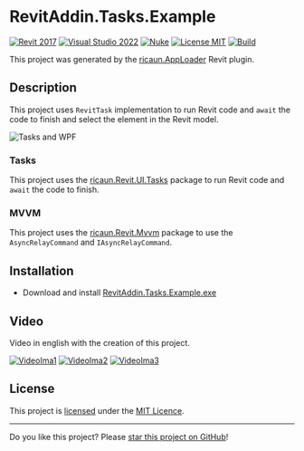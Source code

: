# RevitAddin.Tasks.Example

[![Revit 2017](https://img.shields.io/badge/Revit-2017+-blue.svg)](../..)
[![Visual Studio 2022](https://img.shields.io/badge/Visual%20Studio-2022-blue)](../..)
[![Nuke](https://img.shields.io/badge/Nuke-Build-blue)](https://nuke.build/)
[![License MIT](https://img.shields.io/badge/License-MIT-blue.svg)](LICENSE)
[![Build](../../actions/workflows/Build.yml/badge.svg)](../../actions)

This project was generated by the [ricaun.AppLoader](https://ricaun.com/AppLoader/) Revit plugin.

## Description

This project uses `RevitTask` implementation to run Revit code and `await` the code to finish and select the element in the Revit model.

![Tasks and WPF](https://github.com/ricaun-io/RevitAddin.Tasks.Example/assets/12437519/7be8ed93-f5c5-41c0-a75e-8c514f5be10a)

### Tasks 

This project uses the [ricaun.Revit.UI.Tasks](https://github.com/ricaun-io/ricaun.Revit.UI.Tasks) package to run Revit code and `await` the code to finish.

### MVVM

This project uses the [ricaun.Revit.Mvvm](https://github.com/ricaun-io/ricaun.Revit.Mvvm) package to use the `AsyncRelayCommand` and `IAsyncRelayCommand`.

## Installation

* Download and install [RevitAddin.Tasks.Example.exe](../../releases/latest/download/RevitAddin.Tasks.Example.zip)

## Video

Video in english with the creation of this project.

[![VideoIma1]][Video1]
[![VideoIma2]][Video2] [![VideoIma3]][Video3]

## License

This project is [licensed](LICENSE) under the [MIT Licence](https://en.wikipedia.org/wiki/MIT_License).

---

Do you like this project? Please [star this project on GitHub](../../stargazers)!

[Video1]: https://youtu.be/PxrOxyS-VqY
[VideoIma1]: https://img.youtube.com/vi/PxrOxyS-VqY/mqdefault.jpg
[Video2]: https://youtu.be/b30JZa-rW2o
[VideoIma2]: https://img.youtube.com/vi/b30JZa-rW2o/mqdefault.jpg
[Video3]: https://youtu.be/wQniKnAyfCQ
[VideoIma3]: https://img.youtube.com/vi/wQniKnAyfCQ/mqdefault.jpg